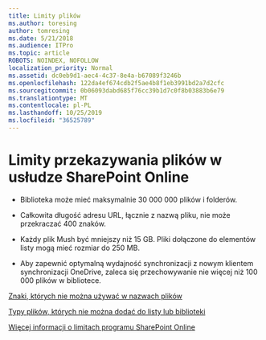 ```yaml
---
title: Limity plików
ms.author: toresing
author: tomresing
ms.date: 5/21/2018
ms.audience: ITPro
ms.topic: article
ROBOTS: NOINDEX, NOFOLLOW
localization_priority: Normal
ms.assetid: dc0eb9d1-aec4-4c37-8e4a-b67089f3246b
ms.openlocfilehash: 122da4ef674cdb2f5ae4b8f1eb3991bd2a7d2cfc
ms.sourcegitcommit: 0b06093dabd685f76cc39b1d7c0f8b03883b6e79
ms.translationtype: MT
ms.contentlocale: pl-PL
ms.lasthandoff: 10/25/2019
ms.locfileid: "36525789"
---
```

# <a name="file-upload-limits-in-sharepoint-online"></a>Limity przekazywania plików w usłudze SharePoint Online

- Biblioteka może mieć maksymalnie 30 000 000 plików i folderów.
    
- Całkowita długość adresu URL, łącznie z nazwą pliku, nie może przekraczać 400 znaków.
    
- Każdy plik Mush być mniejszy niż 15 GB. Pliki dołączone do elementów listy mogą mieć rozmiar do 250 MB.
    
- Aby zapewnić optymalną wydajność synchronizacji z nowym klientem synchronizacji OneDrive, zaleca się przechowywanie nie więcej niż 100 000 plików w bibliotece. 
    
[Znaki, których nie można używać w nazwach plików](https://go.microsoft.com/fwlink/?linkid=866430)
  
[Typy plików, których nie można dodać do listy lub biblioteki](https://go.microsoft.com/fwlink/?linkid=273757)
  
[Więcej informacji o limitach programu SharePoint Online](https://go.microsoft.com/fwlink/?linkid=271273)
  

